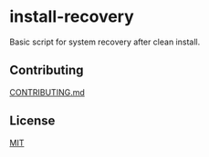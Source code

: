 # install-recovery

Basic script for system recovery after clean install.

## Contributing

[CONTRIBUTING.md](CONTRIBUTING.md)

## License

[MIT](LICENSE.md)
